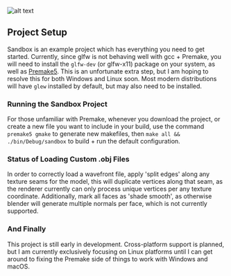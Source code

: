 

![alt text](https://github.com/jimdox/black_box/blob/master/juno_engine/res/snapshot-0-1-2d.png)


## Project Setup
Sandbox is an example project which has everything you need to get started. Currently, since glfw is not behaving well with gcc + Premake, you will need to install the `glfw-dev` (or glfw-x11) package on your system, as well as [Premake5](https://premake.github.io/download.html#v5). This is an unfortunate extra step, but I am hoping to resolve this for both Windows and Linux soon. Most modern distributions will have `glew` installed by default, but may also need to be installed. 

### Running the Sandbox Project
For those unfamiliar with Premake, whenever you download the project, or create a new file you want to include in your build, use the command `premake5 gmake` to generate new makefiles, then `make all && ./bin/Debug/sandbox` to build + run the default configuration.



### Status of Loading Custom .obj Files
In order to correctly load a wavefront file, apply 'split edges' along any texture seams for the model, this will duplicate vertices along that seam, as the renderer currently can only process unique vertices per any texture coordinate. Additionally, mark all faces as 'shade smooth', as otherwise blender will generate multiple normals per face, which is not currently supported.


### And Finally
This project is still early in development. Cross-platform support is planned, but I am currently exclusively focusing on Linux platforms until I can get around to fixing the Premake side of things to work with Windows and macOS.

    
